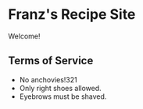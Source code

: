 # Franz's Recipe Site

Welcome!

## Terms of Service
- No anchovies!321
- Only right shoes allowed.
- Eyebrows must be shaved.
